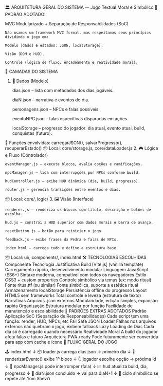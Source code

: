 🏛 ARQUITETURA GERAL DO SISTEMA — Jogo Textual Moral e Simbólico
📐 PADRÃO ADOTADO:

MVC Modularizado + Separação de Responsabilidades (SoC)

    Não usamos um framework MVC formal, mas respeitamos seus princípios dividindo o jogo em:

    Modelo (dados e estados: JSON, localStorage),

    Visão (DOM e HUD),

    Controle (lógica de fluxo, encadeamento e reatividade moral).

🧱 CAMADAS DO SISTEMA
1. 📂 Dados (Modelo)

    dias.json – lista com metadados dos dias jogáveis.

    diaN.json – narrativa e eventos do dia.

    personagens.json – NPCs e falas possíveis.

    eventoNPC.json – falas específicas disparadas em ações.

    localStorage – progresso do jogador: dia atual, evento atual, build, conquistas (futuro).

🔧 Funções envolvidas: carregarJSON(), salvarProgresso(), recuperarEstado()
📦 Local: core/storage.js, core/dataLoader.js
2. 🎮 Lógica e Fluxo (Controlador)

    eventManager.js – executa blocos, avalia opções e ramificações.

    npcManager.js – lida com interrupções por NPCs conforme build.

    hudController.js – exibe HUD dinâmica (dia, build, progresso).

    router.js – gerencia transições entre eventos e dias.

📦 Local: core/, logic/
3. 🖼 Visão (Interface)

    renderer.js – renderiza os blocos com título, descrição e botões de escolha.

    hud.js – constrói a HUD superior com dados morais e barra de avanço.

    resetButton.js – botão para reiniciar o jogo.

    feedback.js – exibe frases da Pedra e falas de NPCs.

    index.html – carrega tudo e define a estrutura base.

📦 Local: ui/, components/, index.html
🛠️ TECNOLOGIAS ESCOLHIDAS
Componente	Tecnologia	Justificativa
Build	[Vite.js] (vanilla template)	Carregamento rápido, desenvolvimento modular
Linguagem	JavaScript (ES6+)	Sintaxe moderna, compatível com todos os navegadores
Estilo	CSS3 + custom properties	Controle simbólico via temas (ex: modo ritual)
Fonte	ritua.ttf (ou similar)	Fonte simbólica, suporte a estética ritual
Armazenamento	localStorage	Persistência offline do progresso
Layout	HTML5 sem frameworks	Total controle e leveza (estrutura de texto)
Narrativas	Arquivos .json externos	Modularidade, edição simples, expansão rápida
Organização	Estrutura modular por função	Facilidade de manutenção e escalabilidade
🧬 PADRÕES EXTRAS ADOTADOS
Padrão	Aplicação
SoC (Separação de Responsabilidades)	Cada script tem uma função: render, HUD, NPCs, etc
Fail Safe JSON Loader	Falhas nos arquivos externos não quebram o jogo, exibem fallback
Lazy Loading de Dias	Cada dia só é carregado quando necessário
Reatividade Moral	A build do jogador afeta falas e futuro
Arquitetura PWA-ready	Pode futuramente ser convertida para app com cache e ícone
🔄 FLUXO GERAL DO JOGO

🕹️ index.html
    ↓
📦 loader.js carrega dias.json → primeiro dia
    ↓
🧠 renderizarEvento() exibe 1º bloco
    ↓
👆 jogador escolhe opção → próxima id
    ↓
🧠 npcManager.js pode interromper (fala)
    ↓
📈 hud atualiza build, dia, progresso
    ↓
📁 diaN.json concluído → vai para diaN+1
    ↓
🧱 ciclo simbólico se repete até Yom Shevi’i
